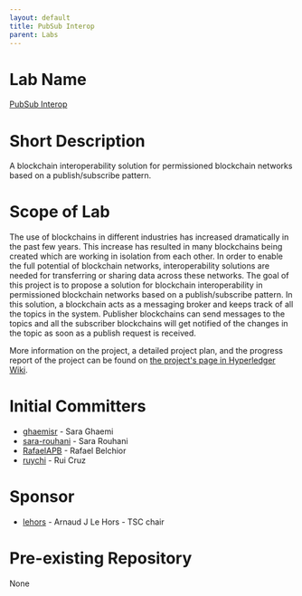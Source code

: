 ```yaml
---
layout: default
title: PubSub Interop
parent: Labs
---
```

# Lab Name
[PubSub Interop](https://github.com/hyperledger-labs/pubsub-interop)

# Short Description
A blockchain interoperability solution for permissioned blockchain networks based on a publish/subscribe pattern.

# Scope of Lab
The use of blockchains in different industries has increased dramatically in the past few years. This increase has resulted in many blockchains being created which are working in isolation from each other. In order to enable the full potential of blockchain networks, interoperability solutions are needed for transferring or sharing data across these networks. The goal of this project is to propose a solution for blockchain interoperability in permissioned blockchain networks based on a publish/subscribe pattern. In this solution, a blockchain acts as a messaging broker and keeps track of all the topics in the system. Publisher blockchains can send messages to the topics and all the subscriber blockchains will get notified of the changes in the topic as soon as a publish request is received.

More information on the project, a detailed project plan, and the progress report of the project can be found on [the project's page in Hyperledger Wiki](https://wiki.hyperledger.org/display/INTERN/Towards+Blockchain+Interoperability+with+Hyperledger).

# Initial Committers
- [ghaemisr](https://github.com/ghaemisr) - Sara Ghaemi
- [sara-rouhani](https://github.com/sara-rouhani) - Sara Rouhani
- [RafaelAPB](https://github.com/RafaelAPB/) - Rafael Belchior
- [ruychi](https://github.com/ruychi) - Rui Cruz

# Sponsor
- [lehors](https://github.com/lehors) - Arnaud J Le Hors - TSC chair

# Pre-existing Repository
None
